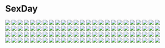 # SexDay
![](https://konachan.com/jpeg/d6a5f581fdc614e464166c276adf828d/Konachan.com%20-%20219800%20blue_%28pokemon%29%20bulbasaur%20charmander%20domu_%28hamadura%29%20male%20ookido_green%20pokemon%20red_%28pokemon%29%20squirtle.jpg)
![](https://konachan.com/image/28e1d5349ad15e6d9a0249a3a298e2a2/Konachan.com%20-%20301677%20apron%20blush%20breasts%20chaciooh%20choker%20cleavage%20garter%20girls_frontline%20gloves%20gray_hair%20gun%20headdress%20maid%20pink_eyes%20short_hair%20shorts%20weapon%20white.jpg)
![](https://konachan.com/image/cb6085d1711db687dbb76d404f95527d/Konachan.com%20-%20279845%20blonde_hair%20blush%20dark%20fang%20red_eyes%20roke_%28taikodon%29%20rumia%20short_hair%20touhou.jpg)
![](https://konachan.com/jpeg/970271deaa399a655624ac2dfe6067a5/Konachan.com%20-%20219278%20animal_ears%20black_hair%20blue_eyes%20foxgirl%20ganesagi%20nanako_%28ganesagi%29%20original%20tail%20white%20zettai_ryouiki.jpg)
![](https://konachan.com/image/ffd8006d3dfc297d9f0e67239c296fcf/Konachan.com%20-%20122667%20blonde_hair%20blue_eyes%20brown_eyes%20brown_hair%20chibi%20crossover%20dress%20glasses%20green_eyes%20kiyal%20long_hair%20lr%20ponytail%20purple_hair%20waitress%20working%21%21.jpg)
![](https://konachan.com/image/268502b623d2f13797df99ee50e7d025/Konachan.com%20-%2098512%20fujiwara_no_mokou%20gray_hair%20long_hair%20moon%20red_eyes%20sare%20touhou.jpg)
![](https://konachan.com/image/04dab1383cda25a322342105f70a4973/Konachan.com%20-%20224818%202girls%20ass%20bed%20flandre_scarlet%20hk_%28zxd0554%29%20hug%20nopan%20nude%20remilia_scarlet%20shoujo_ai%20tail%20touhou%20underwear%20vampire.jpg)
![](https://konachan.com/image/9a1952aae5b75154647ba2ca432d49be/Konachan.com%20-%2034088%20angel%20kimi_ga_nozomu_eien%20suzumiya_haruka%20wings.jpg)
![](https://konachan.com/image/e745bd02ef1ab6eab54db53cc5ffb4d4/Konachan.com%20-%20132425%20amano_yukiteru%20gasai_yuno%20hiyama_takao%20houjou_reisuke%20ikusaba_marco%20john_balks%20kurusu_keigo%20mikami_ai%20mirai_nikki%20ueshita_kamado%20uryuu_minene.jpg)
![](https://konachan.com/image/b43ab371fe70b1db2775428803635538/Konachan.com%20-%20146130%20jpeg_artifacts%20tohsaka_rin.jpg)
![](https://konachan.com/jpeg/026b2befbd725e681dfec3200932a4da/Konachan.com%20-%20297195%202girls%20bed%20blush%20brown_eyes%20brown_hair%20choker%20dress%20green_eyes%20gunp%20mary_%28pokemon%29%20no_bra%20pokemon%20short_hair%20twintails%20waifu2x%20yuuri_%28pokemon%29.jpg)
![](https://konachan.com/image/08279b57779e723da39af045ceff6fa5/Konachan.com%20-%20137900%20bandage%20black_hair%20dress%20iwai_ryo%20monochrome%20original%20red_eyes%20techgirl.jpg)
![](https://konachan.com/image/88f2c193bb0561becc56ec7a5f956b60/Konachan.com%20-%20171593%20aqua_eyes%20armin_arlert%20black_hair%20blonde_hair%20blue_eyes%20brilcrist%20brown_eyes%20brown_hair%20eren_jaeger%20erwin_smith%20realistic%20short_hair%20uniform%20watermark.jpg)
![](https://konachan.com/jpeg/f9fdec04203e2bdf1f2c6866de8e47ac/Konachan.com%20-%20283571%20aliasing%20barefoot%20blue_eyes%20blue_hair%20cass-kakakuma%20dress%20hatsune_miku%20twintails%20vocaloid%20wristwear.jpg)
![](https://konachan.com/image/f3957503cdef4e1013ed38cb76fbedc9/Konachan.com%20-%20187778%20beach%20bikini%20blue_eyes%20braids%20drink%20ia%20long_hair%20swimsuit%20tomioka_jirou%20umbrella%20vocaloid.jpg)
![](https://konachan.com/image/f7131dfac20342a9802574b8b9e77ea5/Konachan.com%20-%20173385%202girls%20ayanami_rei%20blue_hair%20blush%20bodysuit%20bondage%20breasts%20cameltoe%20chain%20collar%20long_hair%20nipples%20orange_hair%20red_eyes%20short_hair%20skintight.jpg)
![](https://konachan.com/image/b7f7497e4e7529dd868ceb2ce40efac7/Konachan.com%20-%2022161%20tagme.jpg)
![](https://konachan.com/image/5c8e754c0cc49223116e329f669e1a65/Konachan.com%20-%2028291%20alice_parade%20blush%20breasts%20bunnygirl%20censored%20game_cg%20itou_noiji%20nipples%20pink_hair%20pussy%20skirt%20skirt_lift%20spread_legs%20unisonshift%20usagi_luna_hatsujou.jpg)
![](https://konachan.com/image/371a3e258f7010c31ab4b21398d4bd3a/Konachan.com%20-%20154371%20animal%20aqua_eyes%20black_hair%20fish%20long_hair%20original%20scar%20silverwing%20water.jpg)
![](https://konachan.com/image/ff4dd72d85dbae9baed852d91d70d841/Konachan.com%20-%20140846%20ball%20beach%20bikini%20jinrui_wa_suitai_shimashita%20megami%20scan%20swimsuit%20watashi_%28jinrui_wa_suitai_shimashita%29.jpg)
![](https://konachan.com/jpeg/f32e38b42ce32b5f0b5ad706485f9bce/Konachan.com%20-%208854%20hiiragi_kagami%20izumi_konata%20lucky_star%20school_uniform%20stars.jpg)
![](https://konachan.com/jpeg/44ec5735e54e12b15f2aee770e8a8cd3/Konachan.com%20-%20124856%20amane_suzuha%20blue%20braids%20brown_hair%20steins%3Bgate%20zoom_layer.jpg)
![](https://konachan.com/jpeg/6a2d704f2d5ec929e2ab3d4ff0f31368/Konachan.com%20-%20303257%20ayase-mio%20bed%20blonde_hair%20breast_hold%20breasts%20green_eyes%20long_hair%20original%20panties%20panty_pull%20pointed_ears%20school_uniform%20underwear%20undressing.jpg)
![](https://konachan.com/jpeg/e4ecf186f6aed51f4c13e45fd82eb5bc/Konachan.com%20-%20109051%20original%20queen%27s_blade%20tagme%20tsurugi_hagane.jpg)
![](https://konachan.com/jpeg/634dbf15cfae8f9feb35a52bc177f873/Konachan.com%20-%20237350%20aqua_eyes%20aqua_hair%20blush%20breasts%20camera%20cropped%20hatsune_miku%20long_hair%20nipples%20no_bra%20phone%20shirt_lift%20twintails%20vocaloid%20wink%20wokada.jpg)
![](https://konachan.com/image/2174c1ef4152067f2f93a413e7a4baa8/Konachan.com%20-%20186066%202girls%20chiruru96%20gray_hair%20green_eyes%20hat%20headband%20kneehighs%20komeiji_koishi%20komeiji_satori%20pink_eyes%20pink_hair%20short_hair%20skirt%20touhou.jpg)
![](https://konachan.com/image/542a77545f06d405b3ca005339a566c2/Konachan.com%20-%2059221%20black_rock_shooter%20gun%20insane_black_rock_shooter%20kio_sayuki%20kuroi_mato%20scar%20weapon.jpg)
![](https://konachan.com/jpeg/b1649902c31f89b5d110eb9852c1fb5b/Konachan.com%20-%20211182%20black_hair%20blue_eyes%20drink%20food%20grass%20japanese_clothes%20kimono%20long_hair%20original%20tanishi_0403.jpg)
![](https://konachan.com/jpeg/de5485d4c60f355c5ba6024742653f6a/Konachan.com%20-%20251920%202girls%20animal_ears%20aqua_eyes%20azur_lane%20blue_eyes%20blush%20brown_hair%20chibi%20food%20foxgirl%20long_hair%20muuran%20red_eyes%20short_hair%20signed%20tail%20white_hair.jpg)
![](https://konachan.com/image/64f9742a9df1ed07ff9c5aac42871672/Konachan.com%20-%2021989%20canti%20flcl%20haruhara_haruko%20loli%20nandaba_naota%20ninamori_eri%20samejima_mamimi.jpg)
![](https://konachan.com/jpeg/4e183a68a1ae0ac6843c8fa48ff40c27/Konachan.com%20-%20103935%202girls%20bell%20black_hair%20blue_eyes%20blush%20bow%20catgirl%20dress%20drink%20food%20gokou_ruri%20headdress%20korie_riko%20long_hair%20maid%20red_eyes%20ribbons%20scan%20thighhighs.jpg)
![](https://konachan.com/image/9d4d20cd0964d405b0f11d169a7cc655/Konachan.com%20-%2036907%20asahina_mikuru%20suzumiya_haruhi_no_yuutsu.jpg)
![](https://konachan.com/jpeg/9a2ec6ca4ed9c6ef3e94e2644ca949c4/Konachan.com%20-%2043614%20breasts%20cc%20cleavage%20code_geass%20food%20lelouch_lamperouge%20male%20panties%20pizza%20suzutsuki%20underwear.jpg)
![](https://konachan.com/jpeg/db4aeba7e54099a7310aa072f56bcff5/Konachan.com%20-%2028819%20animal_ears%20brown_hair%20horo%20long_hair%20ookami_to_koushinryou%20red_eyes%20transparent%20vector%20wolfgirl.jpg)
![](https://konachan.com/image/d4346bcf06d03863439b35e3bd106854/Konachan.com%20-%2066607%202girls%20ass%20blonde_hair%20blood%20breasts%20cleavage%20eyepatch%20fang%20long_hair%20orange_eyes%20original%20red_eyes%20red_hair%20short_hair%20thighhighs%20vampire.jpg)
![](https://konachan.com/image/36b7b229196c061bbe440b5ce97c62d6/Konachan.com%20-%2053884%20cattleya_yvette_la_baume_le_blanc_de_la_fontaine%20elenor%20louise_fran%C3%A7oise_le_blanc_de_la_valli%C3%A8re%20zero_no_tsukaima.jpg)
![](https://konachan.com/jpeg/12061c449f9f7e4e4b0126132b1f2ca7/Konachan.com%20-%20111689%20asuka_mirai%20blue_eyes%20brown_hair%20elbow_gloves%20flowers%20game_cg%20gloves%20journey%20long_hair%20mikeou%20nanairo_kouro%20rose%20wedding_attire.jpg)
![](https://konachan.com/image/80c287cd2603e90f515db43f617a6d1c/Konachan.com%20-%20116947%20brown_eyes%20brown_hair%20close%20denpa_onna_to_seishun_otoko%20mifune_ryuuko.jpg)
![](https://konachan.com/image/6ec822f747b4d46b7ec9b4d8bfedc3d9/Konachan.com%20-%20237998%20flowers%20hatsune_miku%20long_hair%20petals%20pink_hair%20sakura_miku%20skirt%20tagme_%28artist%29%20tie%20twintails%20vocaloid.jpg)
![](https://konachan.com/image/8db3e83e551c30e59012ffac3e20fa84/Konachan.com%20-%2021862%20azumanga_daioh%20jpeg_artifacts%20kagura%20kasuga_ayumu%20mihama_chiyo%20takino_tomo.jpg)
![](https://konachan.com/image/a71b048e77c486c5ca213dfedec2cce7/Konachan.com%20-%20269130%20btoor%20hatsune_miku%20vocaloid.jpg)
![](https://konachan.com/jpeg/4ee0846564e620a44a56dca41a834805/Konachan.com%20-%20228984%20absolute_duo%20bed%20blush%20brown_eyes%20flat_chest%20gray_hair%20loli%20long_hair%20naked_shirt%20navel%20no_bra%20open_shirt%20peko%20ribbons%20scan%20shirt%20twintails.jpg)
![](https://konachan.com/image/09bb787ee75f9e373e7e00ef47f714fd/Konachan.com%20-%20215842%20blush%20breast_grab%20breasts%20censored%20cum%20handjob%20navel%20nipples%20open_shirt%20penis%20pussy%20red_eyes%20red_hair%20reiha%20short_hair%20spread_legs%20touhou%20wet.jpg)
![](https://konachan.com/image/aacfd69658b17164486063973d2dbafc/Konachan.com%20-%20190853%20animal%20blue_hair%20braids%20cape%20elsword%20fish%20food%20gloves%20group%20headband%20headdress%20long_hair%20male%20nipples%20pink_hair%20red_eyes%20short_hair%20shorts%20tattoo.jpg)
![](https://konachan.com/jpeg/c8752d3ec8bc6aa8ebdf54529fbfbe54/Konachan.com%20-%20175991%20black_hair%20building%20purple_eyes%20scan%20shiina_mayuri%20short_hair%20shorts%20steins%3Bgate%20watanabe_akio.jpg)
![](https://konachan.com/jpeg/da52a824c77920de846c599e8ce992e7/Konachan.com%20-%2076647%20ass%20cameltoe%20game_cg%20iro_ni_ide_ni_keri_waga_koi_wa%20ko%7Echa%20panties%20purple_hair%20pussy_juice%20tenjo_kikyou%20topless%20underwear%20wet%20windmill_%28company%29.jpg)
![](https://konachan.com/jpeg/cc64481695114c2253928c9b444a3202/Konachan.com%20-%20229022%20boots%20bow%20brown_eyes%20brown_hair%20byulzzimon%20headdress%20heart%20japanese_clothes%20loli%20lolita_fashion%20long_hair%20twintails%20watermark%20yukata.jpg)
![](https://konachan.com/image/3f610975386d4137b35de8b50013bef5/Konachan.com%20-%20113069%20ass%20breasts%20hirasawa_ui%20k-on%21%20nipples%20nozomi-y%20panties%20topless%20underwear%20undressing.jpg)
![](https://konachan.com/jpeg/9e4432ded7fd5992e4c33d9928f6d414/Konachan.com%20-%20207611%20anal%20ass%20ass_grab%20blonde_hair%20bondage%20breasts%20chain%20collar%20game_cg%20happoubi_jin%20long_hair%20nipples%20omega_star%20open_shirt%20penis%20pussy%20sex%20uncensored.jpg)
![](https://konachan.com/image/9b61672cfb20330c4d56433a9aa90dd8/Konachan.com%20-%20186910%20group%20hiyohiyo%20i-19_%28kancolle%29%20i-8_%28kancolle%29%20ise_%28kancolle%29%20kimono%20kiso_%28kancolle%29%20ooi_%28kancolle%29%20sarashi%20school_uniform%20tagme%20underwear.jpg)
![](https://konachan.com/jpeg/72c2dfb2d34e9f34300ade130214beb9/Konachan.com%20-%20255220%20aoi_tori%20bow%20breasts%20brown_hair%20cross%20game_cg%20koku%20nipples%20no_bra%20open_shirt%20purple_software%20short_hair%20umino_akari%20wet.jpg)
![](https://konachan.com/image/d6a10876eed8f0fa00b396109d93993a/Konachan.com%20-%20197120%20bow%20dress%20flowers%20headband%20kagerou_project%20kozakura_mary%20long_hair%20male%20ra-bit%20red_eyes%20seto_kousuke%20socks.jpg)
![](https://konachan.com/jpeg/458ac39dcbc1a374538cdcb79dea6c7a/Konachan.com%20-%20183361%20breasts%20cameltoe%20kousaka_tamaki%20nipples%20thighhighs%20third-party_edit%20to_heart%20to_heart_2%20underwear%20white%20zekkyon.jpg)
![](https://konachan.com/image/bd91eb1109800b702aee6e5d8269d4df/Konachan.com%20-%2072355%20hatsune_miku%20twintails%20vocaloid.jpg)
![](https://konachan.com/image/e918c7a162488d6a8d0cfb8419c4ca96/Konachan.com%20-%2027390%20azumanga_daioh%20kagura.jpg)
![](https://konachan.com/image/49a48d5d16082717bf2206d098f22d4b/Konachan.com%20-%20293894%20anthropomorphism%20bed%20dress%20girls_frontline%20long_hair%20nopan%20ribeyrolles_1918_%28girls_frontline%29%20roke_%28taikodon%29%20sleeping.jpg)
![](https://konachan.com/image/45fde65e9b02882f4b1522e49f524a82/Konachan.com%20-%2024278%20alice_margatroid%20blonde_hair%20brown_eyes%20dress%20hat%20kirisame_marisa%20ribbons%20short_hair%20touhou%20witch%20yellow_eyes.jpg)
![](https://konachan.com/image/714a383544bae31a731dd631f7227be5/Konachan.com%20-%2067336%20rozen_maiden%20shinku.jpg)
![](https://konachan.com/image/46fde47ff0933771b4574a83ef4d6f16/Konachan.com%20-%2015293%20animal%20ferret%20gravion.jpg)
![](https://konachan.com/image/de49304590a9b741b2fdc78b5cc27ef7/Konachan.com%20-%20158580%20brown_hair%20long_hair%20reanisu_lunashi%20tagme.jpg)
![](https://konachan.com/image/9df1748598af7b4071a7f8d480cc304d/Konachan.com%20-%2042282%20tagme.jpg)
![](https://konachan.com/image/ddfd4a421836a1674cc40da13564ec0d/Konachan.com%20-%20278245%20blue_hair%20blush%20book%20breast_hold%20breasts%20flowers%20gengetsu_chihiro%20headdress%20kamishirasawa_keine%20long_hair%20red_eyes%20touhou.jpg)
![](https://konachan.com/image/d0d5cbf75f45ce46aa1ff4646b6c7f47/Konachan.com%20-%2029843%20disgaea%20laharl%20pointed_ears.jpg)
![](https://konachan.com/image/7da61529090be676381cd78baea11440/Konachan.com%20-%20135795%20fujima_takuya%20microphone%20panties%20r-15%20school_uniform%20tagme%20thighhighs%20underwear%20wink.jpg)
![](https://konachan.com/image/1986ae9348a1cbc27b3b39d81fb1f9ae/Konachan.com%20-%20125291%20blue%20bow%20cape%20gloves%20gray_hair%20konpaku_youmu%20sword%20tagme%20touhou%20weapon.jpg)
![](https://konachan.com/image/2170ec5223fa8edb445b1ce8ed2829b7/Konachan.com%20-%20253827%202girls%20animal%20blue_eyes%20bow%20braids%20breasts%20butterfly%20cleavage%20dress%20food%20fruit%20gray_eyes%20hat%20long_hair%20onineko%20pink_hair%20short_hair%20strawberry.jpg)
![](https://konachan.com/image/7f5904fba816e9a9161f2877ec9303ea/Konachan.com%20-%20119988%20close%20denpa_onna_to_seishun_otoko%20touwa_erio.jpg)
![](https://konachan.com/image/b2066ccdfcbaa52c06966fc63831e116/Konachan.com%20-%20120533%20bed%20blonde_hair%20blue_eyes%20d_chara_mail%20minatsuki_arumi%20nipples%20panties%20school_uniform%20striped_panties%20tears%20twintails%20underwear.jpg)
![](https://konachan.com/jpeg/97659fcc31f31f5e634a247101854673/Konachan.com%20-%20112366%20baseball%20clouds%20hatsune_miku%20long_hair%20sport%20uniform%20vocaloid%20wokada.jpg)
![](https://konachan.com/image/74096425db1a4409824dfb20892519fa/Konachan.com%20-%2044738%20aqua_eyes%20artoria_pendragon_%28all%29%20blonde_hair%20blush%20fate_%28series%29%20fate_stay_night%20japanese_clothes%20nilitsu%20saber%20short_hair.jpg)
![](https://konachan.com/image/ffec4c1851a04da67796dcc1a7a02aa7/Konachan.com%20-%2045601%207th_dragon%20foxgirl%20namuna_%287th_dragon%29%20tagme.jpg)
![](https://konachan.com/image/53a43f4d7da2524cb6ea3f8228d057b9/Konachan.com%20-%2061934%20animal%20animal_ears%20bell%20blonde_hair%20bowieknife%20cat%20catgirl%20collar%20kirishima_akari%20nyan_koi%21%20ribbons%20tail%20thighhighs%20twintails%20yellow_eyes.jpg)
![](https://konachan.com/image/0aefc9a2bf0a5f3b716ebbfa5ed14b9b/Konachan.com%20-%2052765%20blight_essence%20hatsune_miku%20vocaloid.jpg)
![](https://konachan.com/image/46d743fa6d41d0e00edfe189c144fc24/Konachan.com%20-%2061611%20forest%20landscape%20long_hair%20original%20planet%20scenic%20space%20staff%20stars%20tree%20umiu_geso%20water%20wings.jpg)
![](https://konachan.com/image/87688456ad09893174ab16584ada9a0a/Konachan.com%20-%20219126%20all_male%20animal%20demon%20fish%20forest%20gray_hair%20horns%20katana%20kimono%20leaves%20long_hair%20male%20original%20pixiv_fantasia%20pointed_ears%20sword%20tree%20water%20weapon.jpg)
![](https://konachan.com/jpeg/e38c17d85a069f303e3bef63a2946dce/Konachan.com%20-%20241897%20black_hair%20fukai_ryousuke%20green_eyes%20idolmaster%20idolmaster_cinderella_girls%20long_hair%20school_uniform%20shibuya_rin%20signed%20skirt.jpg)
![](https://konachan.com/image/27150d550c672b518a6e29ada31a4730/Konachan.com%20-%2013433%20murakami_suigun%20natsuiro_no_sunadokei.jpg)
![](https://konachan.com/jpeg/74db6b7e9b2d206a31415b8ce3ec9297/Konachan.com%20-%20180763%202girls%20blue_eyes%20breasts%20elmina_ex%20eushully%20game_cg%20garter%20gloves%20long_hair%20nipples%20no_bra%20panties%20pink_eyes%20pink_hair%20tiara%20topless%20underwear%20yuri.jpg)
![](https://konachan.com/image/76adb1681fc23817340895cda955172e/Konachan.com%20-%20117010%202girls%20breasts%20elbow_gloves%20gloves%20hakurei_reimu%20kirisame_marisa%20nipples%20nopan%20open_shirt%20reri%20touhou%20witch.jpg)
![](https://konachan.com/image/216b711a94b9e5d054458028a35236c8/Konachan.com%20-%20111951%20all_male%20boots%20male%20original%20rain%20scarf%20umbrella%20water%20yuanmaru.jpg)
![](https://konachan.com/image/dbf98c0aac98bda001cae8e2616f5cfc/Konachan.com%20-%20242407%20chain%20enkidu%20fate_grand_order%20fate_%28series%29%20green_hair%20long_hair%20petals%20signed%20tenyo0819%20white%20yellow_eyes.jpg)
![](https://konachan.com/image/c6b71002fdd83ad409e778294255ffc9/Konachan.com%20-%20263429%20azur_lane%20bunny_ears%20capriccio%20close%20crown%20drink%20food%20fruit%20gloves%20hoodie%20ice_cream%20loli%20long_hair%20ponytail%20red_eyes%20strawberry%20twintails%20white_hair.jpg)
![](https://konachan.com/image/1410f690535a0d63322eec5dc11283b3/Konachan.com%20-%2072884%20eve_no_jikan%20jpeg_artifacts%20rikuo%20sammy.jpg)
![](https://konachan.com/image/a8281a615772fc0f3b54dc8c7e7b0556/Konachan.com%20-%2024549%20nakahara_misaki%20nhk_ni_youkoso%20satou_tatsuhiro%20yamazaki_kaoru.jpg)
![](https://konachan.com/image/8382f273503087960531aaca1236822a/Konachan.com%20-%209358%20tagme.jpg)
![](https://konachan.com/jpeg/a4ba2a1231ce2491565f092bf46bb9b3/Konachan.com%20-%20295131%20brown_hair%20ddaomphyo%20dress%20flowers%20forever_7th_capital%20headdress%20tiara%20wedding_attire%20yellow_eyes.jpg)
![](https://konachan.com/image/030c7f5a174b75bc6ccf4dd4860d9bb8/Konachan.com%20-%20208919%20animal_ears%20aqua_eyes%20blonde_hair%20crown%20gloves%20halloween%20hoodie%20original%20pumpkin%20rin2008%20short_hair%20tail%20thighhighs%20white.jpg)
![](https://konachan.com/image/a161b24935024e628d356593816a8f4f/Konachan.com%20-%20164178%20akinoko%20brava%21%21%20brown_hair%20hanase_aoi%20light%20long_hair%20no_bra%20petals.jpg)
![](https://konachan.com/jpeg/770fd012e93779826095435f5c0e5398/Konachan.com%20-%20245017%20anthropomorphism%20crested_ibis_%28kemono_friends%29%20kemono_friends%20loli%20nagayama_yuunon%20third-party_edit.jpg)
![](https://konachan.com/jpeg/4a2c4352b91ac247ce44267314592740/Konachan.com%20-%20220313%20close%20honey%20momo_velia_deviluke%20to_love_ru%20to_love_ru_darkness%20yabuki_kentarou.jpg)
![](https://konachan.com/image/0d240d4ee47b3e1c8316bc26a0589e8d/Konachan.com%20-%2027928%20all_male%20death_note%20l%20male.jpg)
![](https://konachan.com/image/bc7871ec1061cc8b3342c5f178d4a16a/Konachan.com%20-%20203280%20aliasing%20aqua_eyes%20bisonbison%20brown_hair%20chitanda_eru%20cropped%20dress%20hyouka%20male%20oreki_houtarou%20park%20ponytail%20purple_eyes.jpg)
![](https://konachan.com/image/3cdb021c01ba944a768df8d93a01f60d/Konachan.com%20-%20277741%20caminal_le_pultaia_sorfilege_sisua%20christmas%20kin%27iro_loveriche_-golden_time-%20purinko%20saga_planets.jpg)
![](https://konachan.com/jpeg/0a496c9470e8f87c1d419ed869cc1834/Konachan.com%20-%20223261%20animal%20asuhara_yuuki%20cat%20cross%20game_cg%20harukaze_soft%20necklace%20nora_to_oujo_to_noraneko_heart%20oozora_itsuki%20ponytail%20red_hair%20skirt%20yellow_eyes.jpg)
![](https://konachan.com/image/bbd8e187a168f2ab56e0aa60a1eb3c24/Konachan.com%20-%20236124%20black_hair%20furai%20long_hair%20original%20school_uniform%20skirt.jpg)
![](https://konachan.com/image/c954ada1510b63943fbf024768311cd7/Konachan.com%20-%20201884%20clouds%20hatsune_miku%20long_hair%20rotain%20school_uniform%20sky%20twintails%20vocaloid.jpg)
![](https://konachan.com/image/7310b9eba46531388a736ccda6393e29/Konachan.com%20-%20218857%20bondage%20hagha%20loli%20navel%20nipples%20no_bra%20nopan%20open_shirt%20original%20pantyhose%20pink_hair%20police%20police_uniform%20signed%20skirt%20twintails%20uniform.jpg)
![](https://konachan.com/image/dc3959768b40e5a0e0f74aa6916b9895/Konachan.com%20-%2098699%20ama_ane%20blonde_hair%20blue_eyes%20breasts%20cleavage%20game_cg%20kikurage%20peassoft%20takashina_natsumi.jpg)
![](https://konachan.com/image/b9c4c8f3789bd89e959bcaf6767231ab/Konachan.com%20-%20295067%20ass%20blush%20bodysuit%20breasts%20bunny_ears%20bunnygirl%20cameltoe%20cleavage%20close%20headband%20original%20purple_eyes%20purple_hair%20tail%20wristwear%20yuuki_rika.jpg)
![](https://konachan.com/jpeg/2b06226145727d5294cb0978074c8a63/Konachan.com%20-%20304359%20aqua_eyes%20bikini%20blue_hair%20blush%20braids%20bunny_ears%20bunnygirl%20clouds%20hololive%20long_hair%20navel%20open_shirt%20seicoh%20sky%20swimsuit%20twintails%20water%20wet.jpg)
